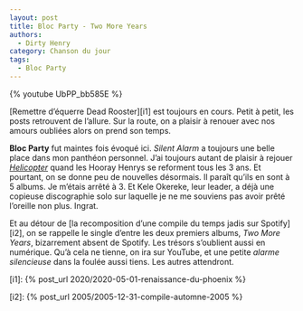 ```yaml
---
layout: post
title: Bloc Party - Two More Years
authors:
  - Dirty Henry
category: Chanson du jour
tags:
  - Bloc Party
---
```


{% youtube UbPP_bb585E %}

[Remettre d’équerre Dead Rooster][i1] est toujours en cours. Petit à petit, les
posts retrouvent de l’allure. Sur la route, on a plaisir à renouer avec nos
amours oubliées alors on prend son temps.

**Bloc Party** fut maintes fois évoqué ici. _Silent Alarm_ a toujours une belle
place dans mon panthéon personnel. J’ai toujours autant de plaisir à rejouer
[_Helicopter_][1] quand les Hooray Henrys se reforment tous les 3 ans. Et
pourtant, on se donne peu de nouvelles désormais. Il paraît qu’ils en sont à 5
albums. Je m’étais arrêté à 3. Et Kele Okereke, leur leader, a déjà une copieuse
discographie solo sur laquelle je ne me souviens pas avoir prêté l’oreille non
plus. Ingrat.

Et au détour de [la recomposition d’une compile du temps jadis sur Spotify][i2],
on se rappelle le single d’entre les deux premiers albums, _Two More Years_,
bizarrement absent de Spotify. Les trésors s’oublient aussi en numérique. Qu’à
cela ne tienne, on ira sur YouTube, et une petite _alarme silencieuse_ dans la
foulée aussi tiens. Les autres attendront.

[1]: https://soundcloud.com/hooray-henrys/helicopter-bloc-party-cover

[i1]: {% post_url 2020/2020-05-01-renaissance-du-phoenix %}

[i2]: {% post_url 2005/2005-12-31-compile-automne-2005 %}
